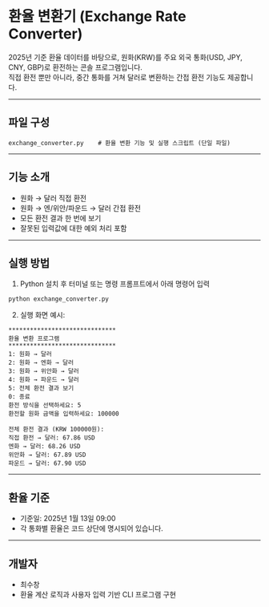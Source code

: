 
# 환율 변환기 (Exchange Rate Converter)

2025년 기준 환율 데이터를 바탕으로, 원화(KRW)를 주요 외국 통화(USD, JPY, CNY, GBP)로 환전하는 콘솔 프로그램입니다.  
직접 환전 뿐만 아니라, 중간 통화를 거쳐 달러로 변환하는 간접 환전 기능도 제공합니다.

---

## 파일 구성

```
exchange_converter.py    # 환율 변환 기능 및 실행 스크립트 (단일 파일)
```

---

## 기능 소개

- 원화 → 달러 직접 환전
- 원화 → 엔/위안/파운드 → 달러 간접 환전
- 모든 환전 결과 한 번에 보기
- 잘못된 입력값에 대한 예외 처리 포함

---

## 실행 방법

1. Python 설치 후 터미널 또는 명령 프롬프트에서 아래 명령어 입력

```
python exchange_converter.py
```

2. 실행 화면 예시:

```
******************************
환율 변환 프로그램
******************************
1: 원화 → 달러
2: 원화 → 엔화 → 달러
3: 원화 → 위안화 → 달러
4: 원화 → 파운드 → 달러
5: 전체 환전 결과 보기
0: 종료
환전 방식을 선택하세요: 5
환전할 원화 금액을 입력하세요: 100000

전체 환전 결과 (KRW 100000원):
직접 환전 → 달러: 67.86 USD
엔화 → 달러: 68.26 USD
위안화 → 달러: 67.89 USD
파운드 → 달러: 67.90 USD
```

---

## 환율 기준

- 기준일: 2025년 1월 13일 09:00
- 각 통화별 환율은 코드 상단에 명시되어 있습니다.

---

## 개발자

- 최수창
- 환율 계산 로직과 사용자 입력 기반 CLI 프로그램 구현
